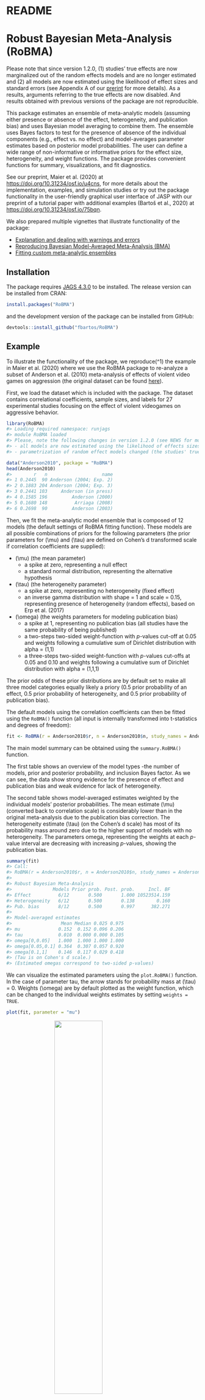 README
================

<!-- README.md is generated from README.Rmd. Please edit that file -->

# Robust Bayesian Meta-Analysis (RoBMA)

Please note that since version 1.2.0, (1) studies’ true effects are now
marginalized out of the random effects models and are no longer
estimated and (2) all models are now estimated using the likelihood of
effect sizes and standard errors (see Appendix A of our
[prerint](https://psyarxiv.com/u4cns/) for more details). As a results,
arguments referring to the true effects are now disabled. And results
obtained with previous versions of the package are not reproducible.

This package estimates an ensemble of meta-analytic models (assuming
either presence or absence of the effect, heterogeneity, and publication
bias) and uses Bayesian model averaging to combine them. The ensemble
uses Bayes factors to test for the presence of absence of the individual
components (e.g., effect vs. no effect) and model-averages parameter
estimates based on posterior model probabilities. The user can define a
wide range of non-informative or informative priors for the effect size,
heterogeneity, and weight functions. The package provides convenient
functions for summary, visualizations, and fit diagnostics.

See our preprint, Maier et al. (2020) at
<https://doi.org/10.31234/osf.io/u4cns>, for more details about the
implementation, examples, and simulation studies or try out the package
functionality in the user-friendly graphical user interface of JASP with
our preprint of a tutorial paper with additional examples (Bartoš et
al., 2020) at <https://doi.org/10.31234/osf.io/75bqn>.

We also prepared multiple vignettes that illustrate functionality of the
package:

  - [Explanation and dealing with warnings and
    errors](https://fbartos.github.io/RoBMA/articles/WarningsAndErrors.html)
  - [Reproducing Bayesian Model-Averaged Meta-Analysis
    (BMA)](https://fbartos.github.io/RoBMA/articles/ReproducingBMA.html)
  - [Fitting custom meta-analytic
    ensembles](https://fbartos.github.io/RoBMA/articles/CustomEnsembles.html)

## Installation

The package requires [JAGS 4.3.0](http://mcmc-jags.sourceforge.net/) to
be installed. The release version can be installed from CRAN:

``` r
install.packages("RoBMA")
```

and the development version of the package can be installed from GitHub:

``` r
devtools::install_github("fbartos/RoBMA")
```

## Example

To illustrate the functionality of the package, we reproduce\(^1\) the
example in Maier et al. (2020) where we use the RoBMA package to
re-analyze a subset of Anderson et al. (2010) meta-analysis of effects
of violent video games on aggression (the original dataset can be found
[here](https://github.com/Joe-Hilgard/Anderson-meta)).

First, we load the dataset which is included with the package. The
dataset contains correlational coefficients, sample sizes, and labels
for 27 experimental studies focusing on the effect of violent videogames
on aggressive behavior.

``` r
library(RoBMA)
#> Loading required namespace: runjags
#> module RoBMA loaded
#> Please, note the following changes in version 1.2.0 (see NEWS for more details):
#> - all models are now estimated using the likelihood of effects sizes (instead of t-statistics)
#> - parametrization of random effect models changed (the studies' true effects are marginalized out of the likelihood)

data("Anderson2010", package = "RoBMA")
head(Anderson2010)
#>        r   n                    name
#> 1 0.2445  90 Anderson (2004; Exp. 2)
#> 2 0.1883 204 Anderson (2004; Exp. 3)
#> 3 0.2441 103     Anderson (in press)
#> 4 0.1585 196         Anderson (2000)
#> 5 0.1680 148          Arriaga (2008)
#> 6 0.2698  90         Anderson (2003)
```

Then, we fit the meta-analytic model ensemble that is composed of 12
models (the default settings of RoBMA fitting function). These models
are all possible combinations of priors for the following parameters
(the prior parameters for \(\mu\) and \(\tau\) are defined on Cohen’s d
transformed scale if correlation coefficients are supplied):

  - \(\mu\) (the mean parameter)
      - a spike at zero, representing a null effect
      - a standard normal distribution, representing the alternative
        hypothesis
  - \(\tau\) (the heterogeneity parameter)
      - a spike at zero, representing no heterogeneity (fixed effect)
      - an inverse gamma distribution with shape = 1 and scale = 0.15,
        representing presence of heterogeneity (random effects), based
        on Erp et al. (2017)
  - \(\omega\) (the weights parameters for modeling publication bias)
      - a spike at 1, representing no publication bias (all studies have
        the same probability of being published)
      - a two-steps two-sided weight-function with *p*-values cut-off at
        0.05 and weights following a cumulative sum of Dirichlet
        distribution with alpha = (1,1)
      - a three-steps two-sided weight-function with *p*-values cut-offs
        at 0.05 and 0.10 and weights following a cumulative sum of
        Dirichlet distribution with alpha = (1,1,1)

The prior odds of these prior distributions are by default set to make
all three model categories equally likely a priory (0.5 prior
probability of an effect, 0.5 prior probability of heterogeneity, and
0.5 prior probability of publication bias).

The default models using the correlation coefficients can then be fitted
using the `RoBMA()` function (all input is internally transformed into
t-statistics and degrees of freedom):

``` r
fit <- RoBMA(r = Anderson2010$r, n = Anderson2010$n, study_names = Anderson2010$name)
```

The main model summary can be obtained using the `summary.RoBMA()`
function.

The first table shows an overview of the model types -the number of
models, prior and posterior probability, and inclusion Bayes factor. As
we can see, the data show strong evidence for the presence of effect and
publication bias and weak evidence for lack of heterogeneity.

The second table shows model-averaged estimates weighted by the
individual models’ posterior probabilities. The mean estimate \(\mu\)
(converted back to correlation scale) is considerably lower than in the
original meta-analysis due to the publication bias correction. The
heterogeneity estimate \(\tau\) (on the Cohen’s d scale) has most of its
probability mass around zero due to the higher support of models with no
heterogeneity. The parameters omega, representing the weights at each
*p*-value interval are decreasing with increasing *p*-values, showing
the publication bias.

``` r
summary(fit)
#> Call:
#> RoBMA(r = Anderson2010$r, n = Anderson2010$n, study_names = Anderson2010$name)
#> 
#> Robust Bayesian Meta-Analysis
#>               Models Prior prob. Post. prob.     Incl. BF
#> Effect          6/12       0.500       1.000 10523514.159
#> Heterogeneity   6/12       0.500       0.138        0.160
#> Pub. bias       8/12       0.500       0.997      382.271
#> 
#> Model-averaged estimates
#>                  Mean Median 0.025 0.975
#> mu              0.152  0.152 0.096 0.206
#> tau             0.010  0.000 0.000 0.105
#> omega[0,0.05]   1.000  1.000 1.000 1.000
#> omega[0.05,0.1] 0.364  0.307 0.057 0.920
#> omega[0.1,1]    0.146  0.117 0.029 0.418
#> (Tau is on Cohen's d scale.)
#> (Estimated omegas correspond to two-sided p-values)
```

We can visualize the estimated parameters using the `plot.RoBMA()`
function. In the case of parameter tau, the arrow stands for probability
mass at \(\tau\) = 0. Weights \(\omega\) are by default plotted as the
weight function, which can be changed to the individual weights
estimates by setting `weights = TRUE`.

``` r
plot(fit, parameter = "mu")
```

<img src="man/figures/README-fig_mu-1.png" width="50%" style="display: block; margin: auto;" />

``` r
plot(fit, parameter = "tau")
```

<img src="man/figures/README-fig_tau-1.png" width="50%" style="display: block; margin: auto;" />

``` r
plot(fit, parameter = "omega")
```

<img src="man/figures/README-fig_omega-1.png" width="50%" style="display: block; margin: auto;" />

Furthermore, we can inspect the individual models’ estimates mu,
including the prior and posterior probability.

``` r
plot(fit, parameter = "mu", type = "individual")
```

<img src="man/figures/README-fig_mu_ind-1.png" width="75%" style="display: block; margin: auto;" />

Apart from plotting, the individual model performance can be inspected
using the `summary.RoBMA()` function with argument `type =
"individual"`. An overview of the individual model MCMC diagnostics can
be obtained by setting `type = "models", diagnostics = TRUE` (not shown
here for the lack of space).

We can also visualize the MCMC diagnostics using the diagnostics
function. The function can display the chains `type = "chain"` /
posterior sample densities `type = "densities"`, and averaged
autocorrelations `type = "autocorrelation"`. Here, we request the chains
trace plot of the \(\mu\) parameter of the most complex model by setting
`show_models = 12` (the model numbers can be obtained from the summary
function with `type = "models"` argument.)

``` r
RoBMA::diagnostics(fit, parameter = "mu", type = "chains", show_models = 12)
```

<img src="man/figures/README-fig_mu_chain-1.png" width="50%" style="display: block; margin: auto;" />

The package allows to fit highly customized models with different prior
distribution functions, prior model probabilities, and provides more
visualization options. See the documentation to find out more about the
specific functions: `RoBMA()`, `priors()`, `plot.RoBMA()`. The main
package functionalities are to be implemented within the Meta Analysis
module of JASP 0.14 (JASP Team, 2020).

### Footnotes

1 - There have been changes in the way the seed is set since finishing
the paper. Use the archival version of the package stored at the [OSF
repository](https://osf.io/buk8g/) to obtain identical results to those
reported in the paper.

### References

<div id="refs" class="references">

<div id="ref-Anderson2010">

Anderson, C. A., Shibuya, A., Ihori, N., Swing, E. L., Bushman, B. J.,
Sakamoto, A., Rothstein, H. R., & Saleem, M. (2010). Violent video game
effects on aggression, empathy, and prosocial behavior in Eastern and
Western countries: A meta-analytic review. *Psychological Bulletin*,
*136*(2), 151. <https://doi.org/10.1037/a0018251>

</div>

<div id="ref-bartos2020">

Bartoš, F., Maier, M., & Wagenmakers, E.-J. (2020). Adjusting for
publication bias in JASP — selection models and robust bayesian
meta-analysis. In *PsyArXiv*. <https://doi.org/10.31234/osf.io/75bqn>

</div>

<div id="ref-vanErp2017">

Erp, S. van, Verhagen, J., Grasman, R. P., & Wagenmakers, E.-J. (2017).
Estimates of between-study heterogeneity for 705 meta-analyses reported
in Psychological Bulletin from 1990–2013. *Journal of Open Psychology
Data*, *5*(1). <https://doi.org/10.5334/jopd.33>

</div>

<div id="ref-jasp">

JASP Team. (2020). *JASP (Version 0.14)*. <https://jasp-stats.org/>

</div>

<div id="ref-maier2020">

Maier, M., Bartoš, F., & Wagenmakers, E.-J. (2020). Robust Bayesian
meta-analysis: Addressing publication bias with model-averaging. In
*PsyArXiv*. <https://doi.org/10.31234/osf.io/u4cns>

</div>

</div>
